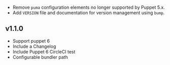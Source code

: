 - Remove `puma` configuration elements no longer supported by Puppet 5.x.
- Add `VERSION` file and documentation for version management using `bump`.

## v1.1.0
- Support puppet 6
- Include a Changelog
- Include Puppet 6 CircleCI test
- Configurable bundler path
